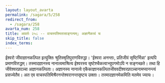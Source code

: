 ```yaml
---
layout: layout_avarta
permalink: /sagara/5/258
redirect_from:
  - /sagara/258
avarta_num: 258
title: आवर्तः २५८ -- वाचस्पतिमतासाङ्गत्यम्; अज्ञानैकत्वं च
skip_title: false
index_terms: 
---
```


ईश्वरो जीवाज्ञानकल्पित इत्युक्तिः श्रुतिस्मृतिपुराणविरुद्धा। 'ईश्वरा
अनन्ताः, प्रतिजीवं सृष्टिर्भिन्ना' इत्यपि प्रमाणविरुद्धम्। तस्मादज्ञानस्य नानात्वमाश्रित्य ईश्वरस्य सृष्टेश्चैकत्वाभ्युपगमोऽपि न सङ्गच्छते। तथा हि
जीवेश्वरप्रपञ्चा अज्ञानकल्पिताः। अज्ञानस्य नानात्वे एकैकाज्ञानकल्पितजीववदीश्वरप्रपञ्चानामप्यानन्त्यं प्रसज्येतैव। अत एव वाचस्पतिमिश्रैरनन्तेश्वरानन्तसृष्टय उक्ताः। तस्मादज्ञानमेकमिति मतमेव ज्यायः।
